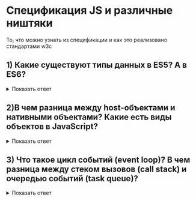 # Спецификация JS и различные ништяки

То, что можно узнать из спецификации и как это реализовано стандартами w3c

## 1) Какие существуют типы данных в ES5? А в ES6?
<details>
  <summary>Показать ответ</summary>
  
```
По реализации:
	1.Undefined
	2.Object (typeof null)
	3.Boolean
	4.Number (typeof Infinity и typeof NaN)
	5.String
	6.Symbol
	7.Object
	8.Function
	9.Скоро внесут в спецификацию - BigInt (typeof 1n). 
	Добавлен был в ES6.
```

```
По cпецификации:
	1.Undefined
	2.Null
	3.Boolean
	4.Number
	5.String
	6.Symbol
	7.Object (does not implement [[Call]])
	8.Object (implements [[Call]])	
```
  
</details>

## 2)В чем разница между host-объектами и нативными объектами? Какие есть виды объектов в JavaScript?

<details>
  <summary>Показать ответ</summary>

*Нативные объекты* — это объекты, которые являются частью языка JavaScript,
определенного в спецификации ECMAScript, такие как String, Math, RegExp, Object, Function и т.д.

*Хост-объекты* предоставляются средой выполнения, такие как `setTimepot(f,ms)`, `XMLHTTPRequest` и т.д.
Узнать про них можем из спецификации среды выполнения, например W3C.

Деление происходит по признаку описания данных объектов в спецификации EcmaScript.

Еще бывают *встроенные* и *пользовательские объекты*, разделение идет по признаку авторства.

parseInt(3.22, 10) - *встроенный*, так как доступен до выполнения кода.
const obj = { x:5 } - *пользовательский*, так как инициализируется при запуске и создается явно.

**Дополнительно спецификация определяет ещё и такие типы объектов:**

*Обычный объект* - объект, который имеет поведение по умолчанию для основных внутренних методов, которые должны поддерживаться всеми объектами.

*Экзотический объект* - объект, который не имеет поведения по умолчанию для одного или нескольких основных внутренних методов. При переопределении стандартного метода мы получаем экзотический объект, который будет использовать переопределенный метод, вместо внутреннего.

*Любой объект, который не является обычным объектом, является экзотическим объектом.*

*Стандартный объект* - объект, семантика которого определяется спецификацией

*Встроенный объект* - объект, указанный и предоставленный реализацией ECMAScript

*Стандартные встроенные объекты* определены в спецификации. Реализация ECMAScript может указывать и предоставлять дополнительные виды встроенных объектов. Встроенный конструктор - это встроенный объект, который также является конструктором.

</details>

## 3) Что такое цикл событий (event loop)? В чем разница между стеком вызовов (call stack) и очередью событий (task queue)?

<details>
  <summary>Показать ответ</summary>

https://github.com/WebKit/webkit/blob/master/Source/WTF/wtf/RunLoop.cpp

https://github.com/v8/v8/blob/master/src/libplatform/default-platform.cc

</details>
